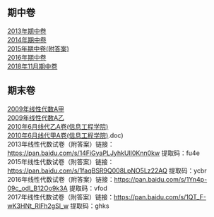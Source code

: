 ## 期中卷
[2013年期中卷](https://github.com/FengGuanxi/HDU-Experience/blob/master/%E5%AD%A6%E4%B9%A0/%E7%BA%BF%E6%80%A7%E4%BB%A3%E6%95%B0/%E8%AF%95%E5%8D%B7/2013%E5%B9%B4%E6%9C%9F%E4%B8%AD%E5%8D%B7.zip)</br>
[2014年期中卷](https://github.com/FengGuanxi/HDU-Experience/blob/master/%E5%AD%A6%E4%B9%A0/%E7%BA%BF%E6%80%A7%E4%BB%A3%E6%95%B0/%E8%AF%95%E5%8D%B7/2014%E5%B9%B4%E6%9C%9F%E4%B8%AD%E5%8D%B7.zip)</br>
[2015年期中卷(附答案)](https://github.com/FengGuanxi/HDU-Experience/blob/master/%E5%AD%A6%E4%B9%A0/%E7%BA%BF%E6%80%A7%E4%BB%A3%E6%95%B0/%E8%AF%95%E5%8D%B7/2015%E5%B9%B4%E6%9C%9F%E4%B8%AD%E5%8D%B7.zip)</br>
[2016年期中卷](https://github.com/FengGuanxi/HDU-Experience/blob/master/%E5%AD%A6%E4%B9%A0/%E7%BA%BF%E6%80%A7%E4%BB%A3%E6%95%B0/%E8%AF%95%E5%8D%B7/2016%E5%B9%B4%E6%9C%9F%E4%B8%AD%E5%8D%B7.zip)</br>
[2018年11月期中卷](https://github.com/FengGuanxi/HDU-Experience/blob/master/%E5%AD%A6%E4%B9%A0/%E7%BA%BF%E6%80%A7%E4%BB%A3%E6%95%B0/%E8%AF%95%E5%8D%B7/2018%E5%B9%B411%E6%9C%88%E6%9C%9F%E4%B8%AD%E5%8D%B7.zip)</br>
## 期末卷
[2009年线性代数A甲](https://github.com/FengGuanxi/HDU-Experience/blob/master/%E5%AD%A6%E4%B9%A0/%E7%BA%BF%E6%80%A7%E4%BB%A3%E6%95%B0/%E8%AF%95%E5%8D%B7/2009%E7%BA%BF%E6%80%A7%E4%BB%A3%E6%95%B0A%E7%94%B2.doc)</br>
[2009年线性代数A乙](https://github.com/FengGuanxi/HDU-Experience/blob/master/%E5%AD%A6%E4%B9%A0/%E7%BA%BF%E6%80%A7%E4%BB%A3%E6%95%B0/%E8%AF%95%E5%8D%B7/2009%E7%BA%BF%E6%80%A7%E4%BB%A3%E6%95%B0A%E4%B9%99.doc)</br>
[2010年6月线代乙A卷(信息工程学院)](https://github.com/FengGuanxi/HDU-Experience/blob/master/%E5%AD%A6%E4%B9%A0/%E7%BA%BF%E6%80%A7%E4%BB%A3%E6%95%B0/%E8%AF%95%E5%8D%B7/2010%E5%B9%B46%E6%9C%88%E7%BA%BF%E4%BB%A3%E4%B9%99A%E5%8D%B7(%E4%BF%A1%E6%81%AF%E5%B7%A5%E7%A8%8B%E5%AD%A6%E9%99%A2).doc)</br>
[2010年6月线代甲A卷(信息工程学院)](https://github.com/FengGuanxi/HDU-Experience/blob/master/%E5%AD%A6%E4%B9%A0/%E7%BA%BF%E6%80%A7%E4%BB%A3%E6%95%B0/%E8%AF%95%E5%8D%B7/2010%E5%B9%B46%E6%9C%88%E7%BA%BF%E4%BB%A3%E7%94%B2A%E5%8D%B7%EF%BC%88%E4%BF%A1%E6%81%AF%E5%B7%A5%E7%A8%8B%E5%AD%A6%E9%99%A2).doc)</br>
2013年线性代数试卷（附答案）链接：https://pan.baidu.com/s/14FiGyaPLJyhkUlI0Knn0kw 提取码：fu4e</br>
2015年线性代数试卷（附答案）链接：https://pan.baidu.com/s/1faqBSR9Q008LpNO5Lz22AQ 提取码：ycbr</br>
2016年线性代数试卷（附答案）链接：https://pan.baidu.com/s/1Yn4p-09c_odl_B12Oo9k3A 提取码：vfod</br>
2017年线性代数试卷（附答案）链接：https://pan.baidu.com/s/1QT_F-wK3HNt_RlFh2gSl_w  提取码：ghks 
